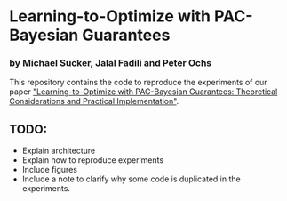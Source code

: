 # Learning-to-Optimize with PAC-Bayesian Guarantees
### by Michael Sucker, Jalal Fadili and Peter Ochs
This repository contains the code to reproduce the experiments of our paper ["Learning-to-Optimize with PAC-Bayesian Guarantees:
Theoretical Considerations and Practical Implementation"](https://arxiv.org/pdf/2404.03290).

## TODO: 
  - Explain architecture
  - Explain how to reproduce experiments
  - Include figures
  - Include a note to clarify why some code is duplicated in the experiments.
